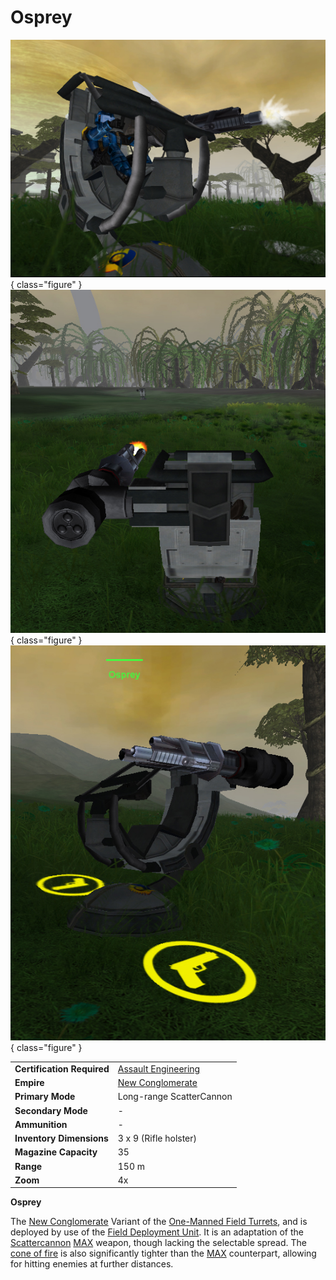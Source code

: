 # Osprey

![Deployable Turret](../images/OspreyFront.jpg){ class="figure" }
![Deployable Turret](../images/OspreyRear.jpg){ class="figure" }
![Deployable Turret](../images/OspreySide.jpg){ class="figure" }

|                            |                                                                 |
| -------------------------- | --------------------------------------------------------------- |
| **Certification Required** | [Assault Engineering](../certifications/Assault_Engineering.md) |
| **Empire**                 | [New Conglomerate](../factions/New_Conglomerate.md)                  |
| **Primary Mode**           | Long-range ScatterCannon                                        |
| **Secondary Mode**         | \-                                                              |
| **Ammunition**             | \-                                                              |
| **Inventory Dimensions**   | 3 x 9 (Rifle holster)                                           |
| **Magazine Capacity**      | 35                                                              |
| **Range**                  | 150 m                                                           |
| **Zoom**                   | 4x                                                              |

**Osprey**

The [New Conglomerate](../factions/New_Conglomerate.md) Variant of the
[One-Manned Field Turrets](One-Manned_Field_Turret.md), and is deployed by use
of the [Field Deployment Unit](Field_Deployment_Unit.md). It is an adaptation of
the [Scattercannon](../armor/Scattercannon.md)
[MAX](../armor/Mechanized_Assault_Exo-Suit.md) weapon, though lacking the
selectable spread. The [cone of fire](../terminology/Cone_of_fire.md) is also
significantly tighter than the [MAX](../armor/Mechanized_Assault_Exo-Suit.md)
counterpart, allowing for hitting enemies at further distances.
